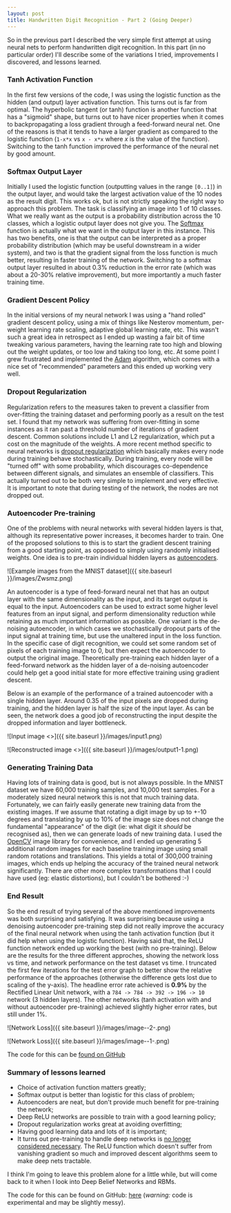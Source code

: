 ```yaml
---
layout: post
title: Handwritten Digit Recognition - Part 2 (Going Deeper)
---
```


So in the previous part I described the very simple first attempt at using neural nets to perform handwritten digit recognition. In this part (in no particular order) I'll describe some of the variations I tried, improvements I discovered, and lessons learned.

### Tanh Activation Function
In the first few versions of the code, I was using the logistic function as the hidden (and output) layer activation function. This turns out is far from optimal. The hyperbolic tangent (or tanh) function is another function that has a "sigmoid" shape, but turns out to have nicer properties when it comes to backpropagating a loss gradient through a feed-forward neural net. One of the reasons is that it tends to have a larger gradient as compared to the logistic function (`1-x*x` vs `x - x*x` where *x* is the value of the function). Switching to the tanh function improved the performance of the neural net by good amount.

### Softmax Output Layer
Initially I used the logistic function (outputting values in the range `[0..1]`) in the output layer, and would take the largest activation value of the 10 nodes as the result digit. This works ok, but is not strictly speaking the right way to approach this problem. The task is classifying an image into 1 of 10 classes. What we really want as the output is a probability distribution across the 10 classes, which a logistic output layer does not give you. The [Softmax](https://en.wikipedia.org/wiki/Softmax_function) function is actually what we want in the output layer in this instance. This has two benefits, one is that the output can be interpreted as a proper probability distribution (which may be useful downstream in a wider system), and two is that the gradient signal from the loss function is much better, resulting in faster training of the network. Switching to a softmax output layer resulted in about 0.3% reduction in the error rate (which was about a 20-30% relative improvement), but more importantly a much faster training time.

### Gradient Descent Policy
In the initial versions of my neural network I was using a "hand rolled" gradient descent policy, using a mix of things like Nesterov momentum, per-weight learning rate scaling, adaptive global learning rate, etc. This wasn't such a great idea in retrospect as I ended up wasting a fair bit of time tweaking various parameters, having the learning rate too high and blowing out the weight updates, or too low and taking too long, etc. At some point I grew frustrated and implemented the [Adam](http://sebastianruder.com/optimizing-gradient-descent/index.html#adam) algorithm, which comes with a nice set of "recommended" parameters and this ended up working very well.

### Dropout Regularization
Regularization refers to the measures taken to prevent a classifier from over-fitting the training dataset and performing poorly as a result on the test set. I found that my network was suffering from over-fitting in some instances as it ran past a threshold number of iterations of gradient descent. Common solutions include L1 and L2 regularization, which put a cost on the magnitude of the weights. A more recent method specific to neural networks is [dropout regularization](https://www.cs.toronto.edu/~hinton/absps/JMLRdropout.pdf) which basically makes every node during training behave stochastically. During training, every node will be "turned off" with some probability, which discourages co-dependence between different signals, and simulates an ensemble of classifiers. This actually turned out to be both very simple to implement and very effective. It is important to note that during testing of the network, the nodes are not dropped out.

### Autoencoder Pre-training
One of the problems with neural networks with several hidden layers is that, although its representative power increases, it becomes harder to train. One of the proposed solutions to this is to start the gradient descent training from a good starting point, as opposed to simply using randomly initialised weights. One idea is to pre-train individual hidden layers as [autoencoders](https://en.wikipedia.org/wiki/Autoencoder).


![Example images from the MNIST dataset]({{ site.baseurl }}/images/Zwsmz.png)


An autoencoder is a type of feed-forward neural net that has an output layer with the same dimensionality as the input, and its target output is equal to the input. Autoencoders can be used to extract some higher level features from an input signal, and perform dimensionality reduction while retaining as much important information as possible. One variant is the de-noising autoencoder, in which cases we stochastically dropout parts of the input signal at training time, but use the unaltered input in the loss function. In the specific case of digit recognition, we could set some random set of pixels of each training image to 0, but then expect the autoencoder to output the original image. Theoretically pre-training each hidden layer of a feed-forward network as the hidden layer of a de-noising autoencoder could help get a good initial state for more effective training using gradient descent. 

Below is an example of the performance of a trained autoencoder with a single hidden layer. Around 0.35 of the input pixels are dropped during training, and the hidden layer is half the size of the input layer. As can be seen, the network does a good job of reconstructing the input despite the dropped information and layer bottleneck.


![Input image <>]({{ site.baseurl }}/images/input1.png)


![Reconstructed image <>]({{ site.baseurl }}/images/output1-1.png)


### Generating Training Data
Having lots of training data is good, but is not always possible. In the MNIST dataset we have 60,000 training samples, and 10,000 test samples. For a moderately sized neural network this is not that much training data. Fortunately, we can  fairly easily generate new training data from the existing images. If we assume that rotating a digit image by up to +-10 degrees and translating by up to 10% of the image size does not change the fundamental "appearance" of the digit (ie: what digit it *should* be recognised as), then we can generate loads of new training data. I used the [OpenCV](http://opencv.org/) image library for convenience, and I ended up generating 5 additional random images for each baseline training image using small random rotations and translations. This yields a total of 300,000 training images, which ends up helping the accuracy of the trained neural network significantly. There are other more complex transformations that I could have used (eg: elastic distortions), but I couldn't be bothered :-)

### End Result
So the end result of trying several of the above mentioned improvements was both surprising and satisfying. It was surprising because using a denoising autoencoder pre-training step did not really improve the accuracy of the final neural network when using the tanh activation function (but it did help when using the logistic function). Having said that, the ReLU function network ended up working the best (with no pre-training). Below are the results for the three different approches, showing the network loss vs time, and network performance on the test dataset vs time. I truncated the first few iterations for the test error graph to better show the relative performance of the approaches (otherwise the difference gets lost due to scaling of the y-axis). The headline error rate achieved is **0.9%** by the Rectified Linear Unit network, with a `784 -> 784 -> 392 -> 196 -> 10` network (3 hidden layers). The other networks (tanh activation with and without autoencoder pre-training) achieved slightly higher error rates, but still under 1%.

![Network Loss]({{ site.baseurl }}/images/image--2-.png)

![Network Loss]({{ site.baseurl }}/images/image--1-.png)

The code for this can be [found on GitHub](https://github.com/osushkov/deephandwriting)

### Summary of lessons learned
* Choice of activation function matters greatly;
* Softmax output is better than logistic for this class of problem;
* Autoencoders are neat, but don't provide much benefit for pre-training the network;
* Deep ReLU networks are possible to train with a good learning policy;
* Dropout regularization works great at avoiding overfitting;
* Having good learning data and lots of it is important;
* It turns out pre-training to handle deep networks is [no longer considered necessary](http://www.jmlr.org/proceedings/papers/v15/glorot11a/glorot11a.pdf). The ReLU function which doesn't suffer from vanishing gradient so much and improved descent algorithms seem to make deep nets tractable.

I think I'm going to leave this problem alone for a little while, but will come back to it when I look into Deep Belief Networks and RBMs. 

The code for this can be found on GitHub: [here](https://github.com/osushkov/deephandwriting) (*warning:* code is experimental and may be slightly messy).
